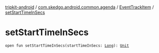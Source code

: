 [tripkit-android](../../index.md) / [com.skedgo.android.common.agenda](../index.md) / [EventTrackItem](index.md) / [setStartTimeInSecs](./set-start-time-in-secs.md)

# setStartTimeInSecs

`open fun setStartTimeInSecs(startTimeInSecs: `[`Long`](https://kotlinlang.org/api/latest/jvm/stdlib/kotlin/-long/index.html)`): `[`Unit`](https://kotlinlang.org/api/latest/jvm/stdlib/kotlin/-unit/index.html)